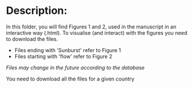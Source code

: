 # Description:

In this folder, you will find Figures 1 and 2, used in the manuscript in an interactive way (.html). To visualise (and interact) with the figures you need to download the files.

- Files ending with 'Sunburst' refer to Figure 1
- Files starting with 'flow' refer to Figure 2

_Files may change in the future according to the database_

You need to download all the files for a given country
